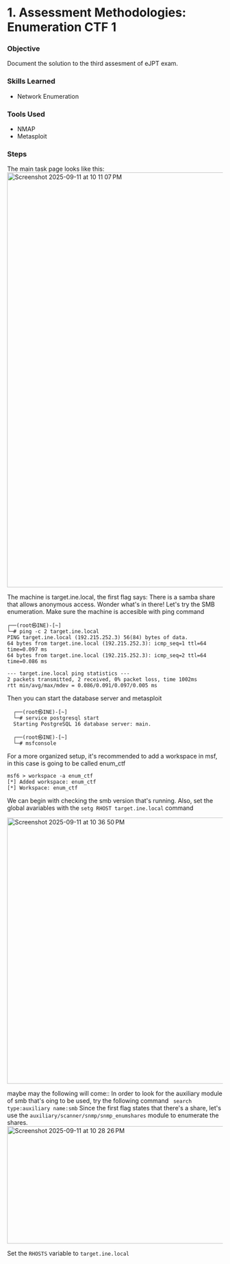 # 1. Assessment Methodologies: Enumeration CTF 1


### Objective
  Document the solution to the third assesment of eJPT exam.

### Skills Learned
  - Network Enumeration

### Tools Used
  
  - NMAP
  - Metasploit

### Steps
  
  The main task page looks like this: 
  <img width="1920" height="968" alt="Screenshot 2025-09-11 at 10 11 07 PM" src="https://github.com/user-attachments/assets/ad9fc862-8562-45ab-a73f-b3d564fe536b" />

  The  machine is target.ine.local, the first flag says: There is a samba share that allows anonymous access. Wonder what's in there!
  Let's try the SMB enumeration. Make sure the machine is accesible with ping command
  
  ```
  ┌──(root㉿INE)-[~]
  └─# ping -c 2 target.ine.local
  PING target.ine.local (192.215.252.3) 56(84) bytes of data.
  64 bytes from target.ine.local (192.215.252.3): icmp_seq=1 ttl=64 time=0.097 ms
  64 bytes from target.ine.local (192.215.252.3): icmp_seq=2 ttl=64 time=0.086 ms
  
  --- target.ine.local ping statistics ---
  2 packets transmitted, 2 received, 0% packet loss, time 1002ms
  rtt min/avg/max/mdev = 0.086/0.091/0.097/0.005 ms
  
  ```
  Then you can start the database server and metasploit
  
  ```
    ┌──(root㉿INE)-[~]
    └─# service postgresql start
    Starting PostgreSQL 16 database server: main.
    
    ┌──(root㉿INE)-[~]
    └─# msfconsole 
  ```
  For a more organized setup, it's recommended to add a workspace in msf, in this case is going     to be called enum_ctf 
  
  ```
  msf6 > workspace -a enum_ctf                                                                      
  [*] Added workspace: enum_ctf                                                                     [*] Workspace: enum_ctf
  ```
  We can begin with checking the smb version that's running. Also, set the global avariables with the `setg RHOST target.ine.local` command

  <img width="1905" height="621" alt="Screenshot 2025-09-11 at 10 36 50 PM" src="https://github.com/user-attachments/assets/7514a170-35fc-47ec-8418-9a9de5b2cc79" />

  maybe may the following will come::
  In order to look for the auxiliary module of smb that's oing to be used, try the following   command ` search type:auxiliary name:smb`  Since the first flag states that there's a share, let's use the `auxiliary/scanner/snmp/snmp_enumshares` module to enumerate the shares.
  <img width="1173" height="274" alt="Screenshot 2025-09-11 at 10 28 26 PM" src="https://github.com/user-attachments/assets/bfd8f14e-6bcd-459b-b1e0-3b9a09ae1521" />

  Set the `RHOSTS` variable to `target.ine.local`
  
  
